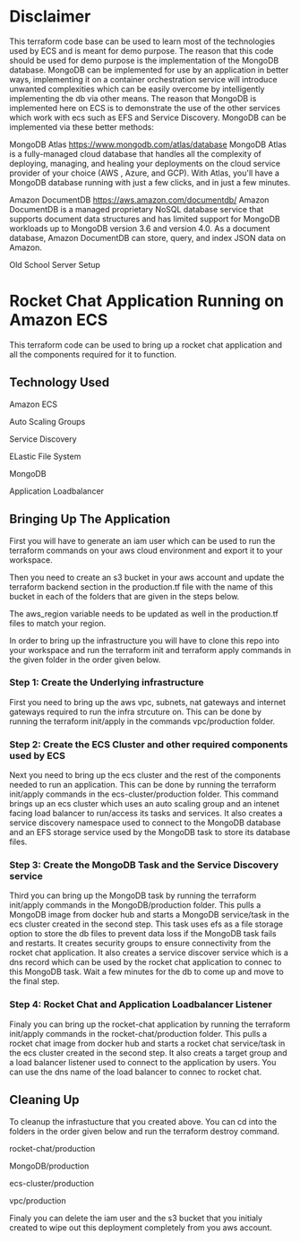 
# Disclaimer

This terraform code base can be used to learn most of the technologies used by ECS and is meant for demo purpose.
The reason that this code should be used for demo purpose is the implementation of the MongoDB database.
MongoDB can be implemented for use by an application in better ways, implementing it on a container orchestration service will introduce unwanted complexities which can be easily overcome by intelligently implementing the db via other means.
The reason that MongoDB is implemented here on ECS is to demonstrate the use of the other services which work with ecs such as EFS and Service Discovery.
MongoDB can be implemented via these better methods:

MongoDB Atlas
https://www.mongodb.com/atlas/database
MongoDB Atlas is a fully-managed cloud database that handles all the complexity of deploying, managing, and healing your deployments on the cloud service provider of your choice (AWS , Azure, and GCP). With Atlas, you'll have a MongoDB database running with just a few clicks, and in just a few minutes.

Amazon DocumentDB
https://aws.amazon.com/documentdb/
Amazon DocumentDB is a managed proprietary NoSQL database service that supports document data structures and has limited support for MongoDB workloads up to MongoDB version 3.6 and version 4.0. As a document database, Amazon DocumentDB can store, query, and index JSON data on Amazon.

Old School Server Setup

# Rocket Chat Application Running on Amazon ECS

This terraform code can be used to bring up a rocket chat application and all the components required for it to function.

## Technology Used

Amazon ECS

Auto Scaling Groups

Service Discovery

ELastic File System

MongoDB

Application Loadbalancer

## Bringing Up The Application

First you will have to generate an iam user which can be used to run the terraform commands on your aws cloud environment and export it to your workspace.

Then you need to create an s3 bucket in your aws account and update the terraform backend section in the production.tf file with the name of this bucket in each of the folders that are given in the steps below.

The aws_region variable needs to be updated as well in the production.tf files to match your region.

In order to bring up the infrastructure you will have to clone this repo into your workspace and run the terraform init and terraform apply commands in the given folder in the order given below.

### Step 1: Create the Underlying infrastructure

First you need to bring up the aws vpc, subnets, nat gateways and internet gateways required to run the infra strcuture on.
This can be done by running the terraform init/apply in the commands vpc/production folder.

### Step 2: Create the ECS Cluster and other required components used by ECS

Next you need to bring up the ecs cluster and the rest of the components needed to run an application.
This can be done by running the terraform init/apply commands in the ecs-cluster/production folder.
This command brings up an ecs cluster which uses an auto scaling group and an intenet facing load balancer to run/access its tasks and services.
It also creates a service discovery namespace used to connect to the MongoDB database and an EFS storage service used by the MongoDB task to store its database files.

### Step 3: Create the MongoDB Task and the Service Discovery service

Third you can bring up the MongoDB task by running the terraform init/apply commands in the MongoDB/production folder.
This pulls a MongoDB image from docker hub and starts a MongoDB service/task in the ecs cluster created in the second step.
This task uses efs as a file storage option to store the db files to prevent data loss if the MongoDB task fails and restarts.
It creates security groups to ensure connectivity from the rocket chat application.
It also creates a service discover service which is a dns record which can be used by the rocket chat application to connec to this MongoDB task.
Wait a few minutes for the db to come up and move to the final step.

### Step 4: Rocket Chat and Application Loadbalancer Listener

Finaly you can bring up the rocket-chat application by running the terraform init/apply commands in the rocket-chat/production folder.
This pulls a rocket chat image from docker hub and starts a rocket chat service/task in the ecs cluster created in the second step.
It also creats a target group and a load balancer listener used to connect to the application by users.
You can use the dns name of the load balancer to connec to rocket chat.

## Cleaning Up

To cleanup the infrastucture that you created above.
You can cd into the folders in the order given below and run the terraform destroy command.

rocket-chat/production

MongoDB/production

ecs-cluster/production

vpc/production

Finaly you can delete the iam user and the s3 bucket that you initialy created to wipe out this deployment completely from you aws account.

